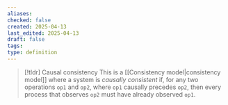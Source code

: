 ```yaml
---
aliases: 
checked: false
created: 2025-04-13
last_edited: 2025-04-13
draft: false
tags: 
type: definition
---
```

>[!tldr] Causal consistency
>  This is a [[Consistency model|consistency model]] where a system is _causally consistent_ if, for any two operations `op1` and `op2`, where `op1` causally precedes `op2`, then every process that observes `op2` must have already observed `op1`.

